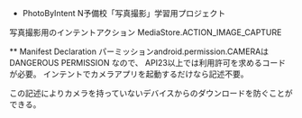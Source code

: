 * PhotoByIntent
N予備校「写真撮影」学習用プロジェクト

写真撮影用のインテントアクション
MediaStore.ACTION_IMAGE_CAPTURE

** Manifest Declaration
<uses-permission android:name="android.permission.CAMERA" />
パーミッションandroid.permission.CAMERAはDANGEROUS PERMISSION なので、
API23以上では利用許可を求めるコードが必要。
インテントでカメラアプリを起動するだけなら記述不要。

<uses-feature android:name="android.hardware.camera" />
この記述によりカメラを持っていないデバイスからのダウンロードを防ぐことができる。

